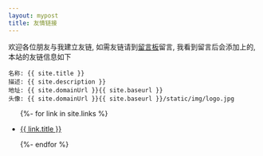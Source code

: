 ```yaml
---
layout: mypost
title: 友情链接
---
```


欢迎各位朋友与我建立友链, 如需友链请到[留言板](chat.html)留言, 我看到留言后会添加上的, 本站的友链信息如下

```
名称: {{ site.title }}
描述: {{ site.description }}
地址: {{ site.domainUrl }}{{ site.baseurl }}
头像: {{ site.domainUrl }}{{ site.baseurl }}/static/img/logo.jpg
```

<ul>
  {%- for link in site.links %}
  <li>
    <p><a href="{{ link.url }}" title="{{ link.desc }}" target="_blank" >{{ link.title }}</a></p>
  </li>
  {%- endfor %}
</ul>
